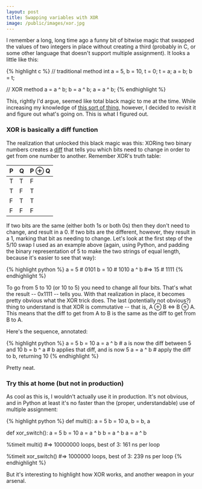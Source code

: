 ```yaml
---
layout: post
title: Swapping variables with XOR
image: /public/images/xor.jpg
---
```


I remember a long, long time ago a funny bit of bitwise magic that swapped the values of two integers in place without creating a third (probably in C, or some other language that doesn't support multiple assignment). It looks a little like this:

{% highlight c %}
// traditional method
int a = 5, b = 10, t = 0;
t = a;
a = b;
b = t;

// XOR method
a = a ^ b;
b = a ^ b;
a = a ^ b;
{% endhighlight %}

This, rightly I'd argue, seemed like total black magic to me at the time. While increasing my knowledge of [this sort of thing](/2014/10/05/a-gentle-introduction-to-binary-logic/), however, I decided to revisit it and figure out what's going on. This is what I figured out.

### XOR is basically a diff function

The realization that unlocked this black magic was this: XORing two binary numbers creates a [diff](http://en.wikipedia.org/wiki/Diff_utility) that tells you which bits need to change in order to get from one number to another. Remember XOR's truth table:

 <table>
    <thead>
        <tr>
            <th>P</th><th>Q</th><th>P &oplus; Q</th>
        </tr>
    </thead>
    <tbody>
        <tr>
            <td>T</td><td>T</td><td>F</td>
        </tr>
        <tr>
            <td>T</td><td>F</td><td>T</td>
        </tr>
        <tr>
            <td>F</td><td>T</td><td>T</td>
        </tr>
        <tr>
            <td>F</td><td>F</td><td>F</td>
        </tr>
    </tbody>
</table>

If two bits are the same (either both 1s or both 0s) then they don't need to change, and result in a 0. If two bits are the different, however, they result in a 1, marking that bit as needing to change. Let's look at the first step of the 5/10 swap I used as an example above (again, using Python, and padding the binary representation of 5 to make the two strings of equal length, because it's easier to see that way):

{% highlight python %}
a = 5   # 0101
b = 10  # 1010
a ^ b
#=> 15  # 1111
{% endhighlight %}

To go from 5 to 10 (or 10 to 5) you need to change all four bits. That's what the result -- 0x1111 -- tells you. With that realization in place, it becomes pretty obvious what the XOR trick does. The last (potentially not obvious?) thing to understand is that XOR is commutative -- that is, A &oplus; B &hArr; B &oplus; A. This means that the diff to get from A to B is the same as the diff to get from B to A.

Here's the sequence, annotated:

{% highlight python %}
a = 5
b = 10
a = a ^ b  # a is now the diff between 5 and 10
b = b ^ a  # b applies that diff, and is now 5
a = a ^ b  # apply the diff to b, returning 10
{% endhighlight %}

Pretty neat.

### Try this at home (but not in production)

As cool as this is, I wouldn't actually use it in production. It's not obvious, and in Python at least it's no faster than the (proper, understandable) use of multiple assignment:

{% highlight python %}
def multi():
    a = 5
    b = 10
    a, b = b, a

def xor_switch():
    a = 5
    b = 10
    a = a ^ b
    b = a ^ b
    a = a ^ b

%timeit multi()
#=> 10000000 loops, best of 3: 161 ns per loop

%timeit xor_switch()
#=> 1000000 loops, best of 3: 239 ns per loop
{% endhighlight %}

But it's interesting to highlight how XOR works, and another weapon in your arsenal.
